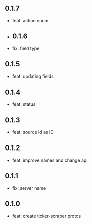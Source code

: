 ## 0.1.7
- feat: action enum
- ## 0.1.6
- fix: field type
  
## 0.1.5
- feat: updating fields
  
## 0.1.4
- feat: status
  
## 0.1.3
- feat: source id as ID

## 0.1.2
- feat: improve names and change api

## 0.1.1
- fix: server name

## 0.1.0
- feat: create ticker-scraper protos